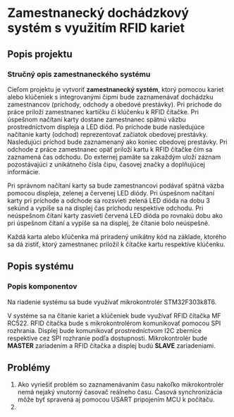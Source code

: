 # Zamestnanecký dochádzkový systém s využitím RFID kariet

## Popis projektu
### Stručný opis zamestnaneckého systému
Cieľom projektu je vytvoriť **zamestnanecký systém**, ktorý pomocou kariet alebo klúčeniek s integrovanými čipmi bude zaznamenávať dochádzku zamestnancov (príchody, odchody a obedové prestávky).
Pri príchode do práce priloží zamestnanec kartičku či klúčenku k RFID čítačke. Pri úspešnom načítaní karty dostane zamestnanec spätnú väzbu prostredníctvom displeja a LED diód. Po príchode bude nasledujúce načítanie karty (odchod) reprezentovať začiatok obedovej prestávky. Nasledujúci príchod bude zaznamenaný ako koniec obedovej prestávky. Pri odchode z práce zamestnanec opäť priloží kartu k RFID čítačke čím sa zaznamená čas odchodu. Do externej pamäte sa zakaždým uloží záznam pozostávajúci z unikátneho čísla čipu, časovej značky a doplňujúcej informácie.

Pri správnom načítaní karty sa bude zamestnancovi podávať spätná väzba pomocou displeja, zelenej a červenej LED diódy. Pri úspešnom načítaní karty pri príchode a odchode sa rozsvieti zelená LED dióda na dobu 3 sekúnd a vypíše sa na displej čas príchodu respektíve odchodu. Pri neúspešnom čítaní karty zasvieti červená LED dióda po rovnakú dobu ako pri úspešnom čítaní a vypíše sa na displej, že čítanie bolo neúspešné.

Každá karta alebo kľúčenka má priradený unikátny kód na základe, ktorého sa dá zistiť, ktorý zamestnanec priložil k čítačke kartu respektíve klúčenku.

## Popis systému
### Popis komponentov
Na riadenie systému sa bude využívať mikrokontrolér STM32F303k8T6.

V systéme sa na čítanie kariet a klúčeniek bude využívať RFID čítačka MF RC522. RFID čítačka bude s mikrokontrolérom komunikovať pomocou SPI rozhrania. Displej bude komunikovať prostredníctvom I2C zbernice respektíve cez SPI rozhranie podľa dostupnosti.
Mikrokontrolér bude **MASTER** zariadením a RFID čítačka a displej budú **SLAVE** zariadeniami.

## Problémy

1. Ako vyriešiť problém so zaznamenávaním času nakoľko mikrokontrolér nemá nejaký vnutorný časovač reálneho času. Časová synchronizácia môže byť spravená aj pomocou USART pripojením MCU k počítaču.
2. 
